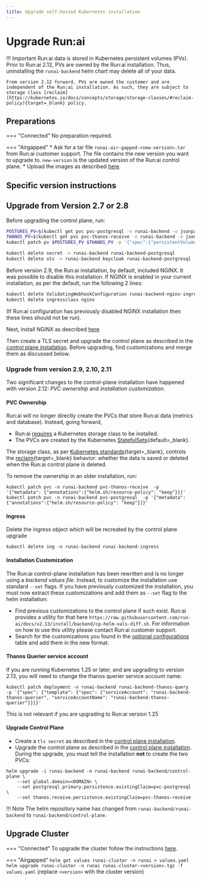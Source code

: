 ```yaml
---
title: Upgrade self-hosted Kubernetes installation
---
```

# Upgrade Run:ai 


!!! Important
    Run:ai data is stored in Kubernetes persistent volumes (PVs). Prior to Run:ai 2.12, PVs are owned by the Run:ai installation. Thus, uninstalling the `runai-backend` helm chart may delete all of your data. 

    From version 2.12 forward, PVs are owned the customer and are independent of the Run:ai installation. As such, they are subject to storage class [reclaim](https://kubernetes.io/docs/concepts/storage/storage-classes/#reclaim-policy){target=_blank} policy.
## Preparations

=== "Connected"
    No preparation required.

=== "Airgapped" 
    * Ask for a tar file `runai-air-gapped-<new-version>.tar` from Run:ai customer support. The file contains the new version you want to upgrade to. `new-version` is the updated version of the Run:ai control plane.
    * Upload the images as described [here](preparations.md#runai-software-files).


## Specific version instructions

## Upgrade from Version 2.7 or 2.8

Before upgrading the control plane, run: 

``` bash
POSTGRES_PV=$(kubectl get pvc pvc-postgresql -n runai-backend -o jsonpath='{.spec.volumeName}')
THANOS_PV=$(kubectl get pvc pvc-thanos-receive -n runai-backend -o jsonpath='{.spec.volumeName}')
kubectl patch pv $POSTGRES_PV $THANOS_PV -p '{"spec":{"persistentVolumeReclaimPolicy":"Retain"}}'

kubectl delete secret -n runai-backend runai-backend-postgresql
kubectl delete sts -n runai-backend keycloak runai-backend-postgresql
```

Before version 2.9, the Run:ai installation, by default, included NGINX. It was possible to disable this installation. If NGINX is enabled in your current installation, as per the default, run the following 2 lines:

``` bash
kubectl delete ValidatingWebhookConfiguration runai-backend-nginx-ingress-admission
kubectl delete ingressclass nginx 
```
(If Run:ai configuration has previously disabled NGINX installation then these lines should not be run).

Next, install NGINX as described [here](../../cluster-setup/cluster-prerequisites.md#ingress-controller)

Then create a TLS secret and upgrade the control plane as described in the [control plane installation](backend.md). Before upgrading, find customizations and merge them as discussed below. 


### Upgrade from version 2.9, 2.10, 2.11 

Two significant changes to the control-plane installation have happened with version 2.12: _PVC ownership_ and _installation customization_. 

#### PVC Ownership

Run:ai will no longer directly create the PVCs that store Run:ai data (metrics and database). Instead, going forward, 

* Run:ai [requires](prerequisites.md#kubernetes) a Kubernetes storage class to be installed.
* The PVCs are created by the Kubernetes [StatefulSets](https://kubernetes.io/docs/concepts/workloads/controllers/statefulset/){default=_blank}. 

The storage class, as per [Kubernetes standards](https://kubernetes.io/docs/concepts/storage/storage-classes/#introduction){target=_blank}, controls the [reclaim](https://kubernetes.io/docs/concepts/storage/storage-classes/#reclaim-policy){target=_blank} behavior: whether the data is saved or deleted when the Run:ai control plane is deleted.  

To remove the ownership in an older installation, run:

```
kubectl patch pvc -n runai-backend pvc-thanos-receive  -p '{"metadata": {"annotations":{"helm.sh/resource-policy": "keep"}}}'
kubectl patch pvc -n runai-backend pvc-postgresql  -p '{"metadata": {"annotations":{"helm.sh/resource-policy": "keep"}}}'
```

#### Ingress

Delete the ingress object which will be recreated by the control plane upgrade

```
kubectl delete ing -n runai-backend runai-backend-ingress
```
#### Installation Customization

The Run:ai control-plane installation has been rewritten and is no longer using a _backend values file_. Instead, to customize the installation use standard `--set` flags. If you have previously customized the installation, you must now extract these customizations and add them as `--set` flag to the helm installation:

* Find previous customizations to the control plane if such exist. Run:ai provides a utility for that here `https://raw.githubusercontent.com/run-ai/docs/v2.13/install/backend/cp-helm-vals-diff.sh`. For information on how to use this utility please contact Run:ai customer support. 
* Search for the customizations you found in the [optional configurations](./backend.md#optional-additional-configurations) table and add them in the new format. 

#### Thanos Querier service account

If you are running Kubernetes 1.25 or later, and are upgrading to version 2.13, you will need to change the thanos querier service account name:

```
kubectl patch deployment -n runai-backend runai-backend-thanos-query  -p '{"spec": {"template": {"spec": {"serviceAccount": "runai-backend-thanos-querier", "serviceAccountName": "runai-backend-thanos-querier"}}}}'
```

This is not relevant if you are upgrading to Run:ai version 1.25
#### Upgrade Control Plane

* Create a `tls secret` as described in the [control plane installation](backend.md). 
* Upgrade the control plane as described in the [control plane installation](backend.md). During the upgrade, you must tell the installation __not__ to create the two PVCs:

```
helm upgrade -i runai-backend -n runai-backend runai-backend/control-plane \
    --set global.domain=<DOMAIN> \
    --set postgresql.primary.persistence.existingClaim=pvc-postgresql \ 
    --set thanos.receive.persistence.existingClaim=pvc-thanos-receive 
```

!!! Note
    The helm repository name has changed from `runai-backend/runai-backend` to `runai-backend/control-plane`.


## Upgrade Cluster 

=== "Connected"
    To upgrade the cluster follow the instructions [here](../../cluster-setup/cluster-upgrade.md).

=== "Airgapped"
    ```
    helm get values runai-cluster -n runai > values.yaml
    helm upgrade runai-cluster -n runai runai-cluster-<version>.tgz -f values.yaml
    ```
    (replace `<version>` with the cluster version)
